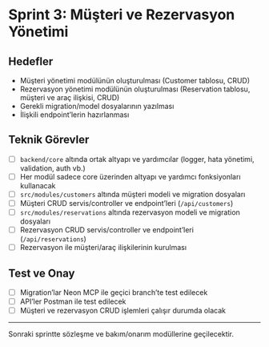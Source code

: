# Sprint 3: Müşteri ve Rezervasyon Yönetimi

## Hedefler
- Müşteri yönetimi modülünün oluşturulması (Customer tablosu, CRUD)
- Rezervasyon yönetimi modülünün oluşturulması (Reservation tablosu, müşteri ve araç ilişkisi, CRUD)
- Gerekli migration/model dosyalarının yazılması
- İlişkili endpoint’lerin hazırlanması

## Teknik Görevler
- [ ] `backend/core` altında ortak altyapı ve yardımcılar (logger, hata yönetimi, validation, auth vb.)
- [ ] Her modül sadece core üzerinden altyapı ve yardımcı fonksiyonları kullanacak
- [ ] `src/modules/customers` altında müşteri modeli ve migration dosyaları
- [ ] Müşteri CRUD servis/controller ve endpoint’leri (`/api/customers`)
- [ ] `src/modules/reservations` altında rezervasyon modeli ve migration dosyaları
- [ ] Rezervasyon CRUD servis/controller ve endpoint’leri (`/api/reservations`)
- [ ] Rezervasyon ile müşteri/araç ilişkilerinin kurulması

## Test ve Onay
- [ ] Migration’lar Neon MCP ile geçici branch’te test edilecek
- [ ] API’ler Postman ile test edilecek
- [ ] Müşteri ve rezervasyon CRUD işlemleri çalışır durumda olacak

---

Sonraki sprintte sözleşme ve bakım/onarım modüllerine geçilecektir.
